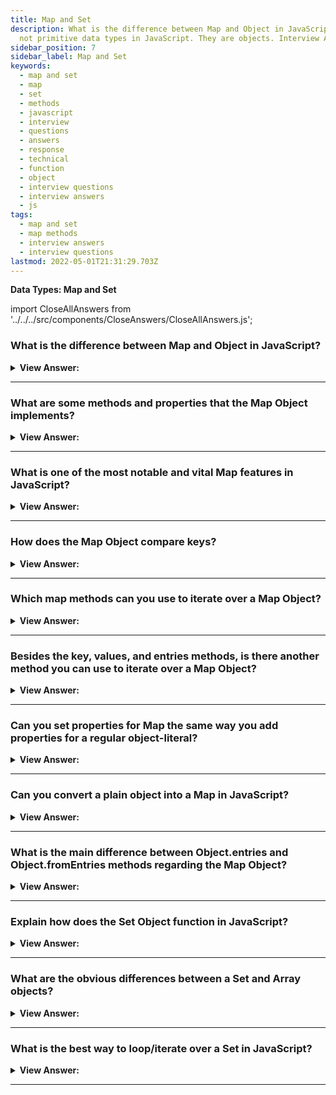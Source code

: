 ```yaml
---
title: Map and Set
description: What is the difference between Map and Object in JavaScript? Map and Set are
  not primitive data types in JavaScript. They are objects. Interview Answers
sidebar_position: 7
sidebar_label: Map and Set
keywords:
  - map and set
  - map
  - set
  - methods
  - javascript
  - interview
  - questions
  - answers
  - response
  - technical
  - function
  - object
  - interview questions
  - interview answers
  - js
tags:
  - map and set
  - map methods
  - interview answers
  - interview questions
lastmod: 2022-05-01T21:31:29.703Z
---
```


<head>
  <title>Map and Set | JavaScript Frontend Phone Interview Answers</title>
</head>

**Data Types: Map and Set**

import CloseAllAnswers from '../../../src/components/CloseAnswers/CloseAllAnswers.js';

<CloseAllAnswers />

### What is the difference between Map and Object in JavaScript?

<details>
  <summary><strong>View Answer:</strong></summary>
  <div>
  <div><strong>Interview Response:</strong> The main difference is that Map allows keys of any type, and objects also convert keys to strings, which is another known difference. As you look at Objects and Maps, another apparent difference is that Objects cannot use another object as a key.</div><br />
  <div><strong>Technical Response:</strong> The Map object holds key-value pairs (Just like Objects) and remembers the original insertion order of the keys. We may use any value (both objects and primitive values) as a key or a value. But the main difference is that Map allows keys of any type. Objects also convert keys to strings, which is another known difference. The keys of an Object must be either a String or a Symbol. As you look at Objects and Maps, another apparent difference is that Objects cannot use another object as a key.
  </div><br />
  <div><strong className="codeExample">Code Example:</strong> Different types as keys<br /><br />

  <div></div>

```js
let map = new Map();

map.set('1', 'str1'); // a string key
map.set(1, 'num1'); // a numeric key
map.set(true, 'bool1'); // a boolean key

// remember the regular Object? it would convert keys to string
// Map keeps the type, so these two are different:
alert(map.get(1)); // 'num1'
alert(map.get('1')); // 'str1'

alert(map.size); // 3
```

  </div>
  </div>
</details>

---

### What are some methods and properties that the Map Object implements?

<details>
  <summary><strong>View Answer:</strong></summary>
  <div>
  <div><strong>Interview Response:</strong> There are several built-in methods and properties of the Map Object, including new Map(), set, get, has, delete, clear, and size.<br /><br />
  <strong>Methods and properties are as follows:</strong><br /><br />
  <ul>
    <li>new Map() – constructs the map.</li>
    <li>map.set(key, value) — saves the value as a function of the key.</li>
    <li>map.get(key) – returns the value specified by the key or undefined if the key does not exist in the map.</li>
    <li>map.has(key) – If the key exists, it returns true; otherwise, it returns false.</li>
    <li>map.delete(key) - deletes the value specified by the key.</li>
    <li>map.clear() — clears the map completely.</li>
    <li>map.size – The number of elements currently on the map gets returned.</li>
  </ul>
</div><br />
  <div><strong className="codeExample">Code Example:</strong><br /><br />

  <div></div>

```js
let contacts = new Map();

// stores the value by the key
contacts.set('Raymond', { phone: '213-555-1234', address: '123 N 1st Ave' });

contacts.has('Jessie'); // false 'Jessie' does not exist

contacts.get('Hilary'); // returns undefined

// stores as the value by the key
contacts.set('Hilary', { phone: '617-555-4321', address: '321 S 2nd St' });

console.log(contacts); // Map returns Hilary and Raymond

contacts.delete('Raymond'); // deletes Raymond returns true

contacts.get('Hilary'); // returns values

console.log(contacts.size); // returns 1
```

  </div>
  </div>
</details>

---

### What is one of the most notable and vital Map features in JavaScript?

<details>
  <summary><strong>View Answer:</strong></summary>
  <div>
  <div><strong>Interview Response:</strong> Using objects as keys is one of the most notable and vital Map features. The same does not count for objects, We should note that using a string as a key in an object is fine, but we cannot use another object as a key.
</div><br />
  <div><strong className="codeExample">Code Example:</strong><br /><br />

  <div></div>

```js
let john = { name: 'John' };
let ben = { name: 'Ben' };

let visitsCountObj = {}; // try to use an object

visitsCountObj[ben] = 234; // try to use ben object as the key
visitsCountObj[john] = 123; // try to use john object as the key, ben object will get replaced

// That's what got written!
alert(visitsCountObj['[object Object]']); // 123
alert(visitsCountObj[ben]); // ben returns 123 because it was overwritten by john
```

  </div>
  </div>
</details>

---

### How does the Map Object compare keys?

<details>
  <summary><strong>View Answer:</strong></summary>
  <div>
  <div><strong>Interview Response:</strong> Map uses the algorithm SameValueZero. It is roughly the same as strict equality ===, but the difference is that NaN is considered equal to NaN. So, NaN can be used as the key as well. This algorithm cannot be changed or customized.
</div>
  </div>
</details>

---

### Which map methods can you use to iterate over a Map Object?

<details>
  <summary><strong>View Answer:</strong></summary>
  <div>
  <div><strong>Interview Response:</strong> There are three Map methods that you can use to iterate over a map object, including the key, values, and entries methods.</div><br />
  <div><strong>Technical Response:</strong> There are three Map methods that you can use to iterate over a map, including the key, values, and entries methods. The keys method returns the keys within the Map. The entries method returns an iterable for entries [key, value]. At the same time, the Object.values method returns an iterable for values. Notable, by default entries, is used in the for…of loop. So, it is not necessary to invoke it explicitly. The iteration goes in the same order as the value insertion, and the map preserves this order, unlike regular Objects.
  </div><br />
  <div><strong className="codeExample">Code Example:</strong><br /><br />

  <div></div>

```js
let recipeMap = new Map([
  ['cucumber', 500],
  ['tomatoes', 350],
  ['onion', 50],
]);

// iterate over keys (vegetables)
for (let vegetable of recipeMap.keys()) {
  console.log(vegetable); // cucumber, tomatoes, onion
}

// iterate over values (amounts)
for (let amount of recipeMap.values()) {
  console.log(amount); // 500, 350, 50
}

let recipeMap = new Map([
  ['cucumber', 500],
  ['tomatoes', 350],
  ['onion', 50],
]);

// We can also iterate over entries using a forEach()
recipeMap.forEach((quantity, veg) => console.log(`${veg}, ${quantity}`));
```

  </div>
  </div>
</details>

---

### Besides the key, values, and entries methods, is there another method you can use to iterate over a Map Object?

<details>
  <summary><strong>View Answer:</strong></summary>
  <div>
  <div><strong>Interview Response:</strong> Yes, we can use the forEach method to iterate over the Map Object.</div><br />
  <div><strong>Technical Response:</strong> You can use forEach method to iterate over the Map Object. The forEach() method executes a provided function once for each Map entry. You should note that instead of producing a [key, value], as a result, it creates the opposite [value, key]. You can choose the format of your choice to meet the proposed outcome.
  </div><br />
  <div><strong className="codeExample">Code Example:</strong><br /><br />

  <div></div>

```js
let recipeMap = new Map([
  ['cucumber', 500],
  ['tomatoes', 350],
  ['onion', 50],
]);

// iterate over entries using a forEach()
recipeMap.forEach((quantity, veg) => console.log(`${veg}, ${quantity}`));
```

  </div>
  </div>
</details>

---

### Can you set properties for Map the same way you add properties for a regular object-literal?

<details>
  <summary><strong>View Answer:</strong></summary>
  <div>
  <div><strong>Interview Response:</strong> Technically, yes, but it is not recommended because it uses the feature of a generic object. There is a significant loss of built-in Map methods like set and delete when it we transform it into a generic object.
</div><br />
  <div><strong className="codeExample">Code Example:</strong><br /><br />

  <div></div>

```js
// Wrong Way
let wrongMap = new Map();
wrongMap['bla'] = 'blaa';
wrongMap['bla2'] = 'blaaa2';

console.log(wrongMap); // Map { bla: 'blaa', bla2: 'blaaa2' }

// Any attempt to revert back to Maps built-in methods will fail

wrongMap.has('bla'); // false
wrongMap.delete('bla'); // false
console.log(wrongMap); // Map { bla: 'blaa', bla2: 'blaaa2' }

// Right way for storing data in the Map - set(key, value) method.

let contacts = new Map();
contacts.set('Jessie', { phone: '213-555-1234', address: '123 N 1st Ave' });
contacts.has('Jessie'); // true
contacts.get('Hilary'); // undefined
contacts.set('Hilary', { phone: '617-555-4321', address: '321 S 2nd St' });
contacts.get('Jessie'); // {phone: "213-555-1234", address: "123 N 1st Ave"}
contacts.delete('Raymond'); // false
contacts.delete('Jessie'); // true
console.log(contacts.size); // 1
```

  </div>
  </div>
</details>

---

### Can you convert a plain object into a Map in JavaScript?

<details>
  <summary><strong>View Answer:</strong></summary>
  <div>
  <div><strong>Interview Response:</strong> Yes, we can create a new map object and extract the object entries using the object.entries method.</div><br />
  <div><strong>Technical Response:</strong> Yes, if we have a plain object and would like to create a Map from it, we can use the built-in method Object.entries(obj) that returns an array of key/value pairs for an object precisely in that format.
  </div><br />
  <div><strong className="codeExample">Code Example:</strong><br /><br />

  <div></div>

```js
let obj = {
  name: 'John',
  age: 30,
};

let map = new Map(Object.entries(obj));

alert(map.get('name')); // John
```

  </div>
  </div>
</details>

---

### What is the main difference between Object.entries and Object.fromEntries methods regarding the Map Object?

<details>
  <summary><strong>View Answer:</strong></summary>
  <div>
  <div><strong>Interview Response:</strong> The Object.fromEntries method transforms a list of key-value (Map Object) pairs into an object. Object.entries extracts the entries that we can place on a Map.</div><br />
  <div><strong>Technical Response:</strong> If we have a plain object, and we would like to create a Map from it, then we can use the built-in method Object.entries(obj) that returns an array of key/value pairs for an object exactly in that format. The Object.fromEntries() method transforms a list of key-value (Map Object) pairs into an object. So, both have conversion components that are the opposite of one another.
  </div><br />
  <div><strong className="codeExample">Code Example:</strong> Object.fromEntries();<br /><br />

  <div></div>

```js
let map = new Map();
map.set('banana', 1);
map.set('orange', 2);
map.set('meat', 4);

let obj = Object.fromEntries(map.entries()); // make a plain object (*)

// done!
// obj = { banana: 1, orange: 2, meat: 4 }

alert(obj.orange); // 2
```

  </div><br />
  <div><strong className="codeExample">Code Example:</strong> Object.entries();<br /><br />

  <div></div>

```js
let obj = {
  name: 'John',
  age: 30,
};

let map = new Map(Object.entries(obj));

alert(map.get('name')); // John
```

  </div>
  </div>
</details>

---

### Explain how does the Set Object function in JavaScript?

<details>
  <summary><strong>View Answer:</strong></summary>
  <div>
  <div><strong>Interview Response:</strong> The Set object is a special object that lets you store “unique” values of any type, whether primitive values or object references.</div><br />
  <div><strong>Technical Response:</strong> The Set object is a special object that lets you store unique values of any type, whether primitive values or object references. The Set() constructor creates the base structure of the object. The main feature is that repeated calls of set.add(value) with the same value do not do anything, and that is why each value appears in a Set only once.
  </div><br />
  <div><strong className="codeExample">Code Example:</strong><br /><br />

  <div></div>

```js
let set = new Set();

let john = { name: 'John' };
let pete = { name: 'Pete' };
let mary = { name: 'Mary' };

// visits, some users come multiple times
set.add(john);
set.add(pete);
set.add(mary);
set.add(john);
set.add(mary);

// set keeps only unique values
alert(set.size); // 3

for (let user of set) {
  alert(user.name); // John (then Pete and Mary)
}
```

  </div>
  </div>
</details>

---

### What are the obvious differences between a Set and Array objects?

<details>
  <summary><strong>View Answer:</strong></summary>
  <div>
  <div><strong>Interview Response:</strong> The main difference is that Set only allows unique data values, while an Array allows duplicates.</div><br />
  <div><strong>Technical Response:</strong> Well, in general, Array is a type of structure representing a block of data (numbers, objects) allocated in consecutive memory. Set, more familiar as a Math concept, is an abstract data type that contains only distinct elements/objects without the need of being allocated orderly by index. Array and Set are technically different concepts in JavaScript. One of the most significant differences here, you may notice, is that elements in Array can be duplicated (unless you tell it not to be), and in Set, they just cannot (regardless of what you decide). In addition, Array is an “indexed collection” type of data structure, while Set is considered a “keyed collection”.
  </div>
  </div>
</details>

---

### What is the best way to loop/iterate over a Set in JavaScript?

<details>
  <summary><strong>View Answer:</strong></summary>
  <div>
  <div><strong>Interview Response:</strong> We can use the for..of and forEach loops. We can also use a traditional iteration, but this does not meet standard recommendations.</div><br />
  <div><strong>Technical Response:</strong> There are two ways to iterate over a Set() in JavaScript. The for..of and forEach loops. You can also use a traditional iterative for loop, but it is much more complex and not recommended (Ninja Code).
  </div><br />
  <div><strong className="codeExample">Code Example:</strong> Iteration over Set using for..of and forEach<br /><br />

  <div></div>

```js
let set = new Set(['oranges', 'apples', 'bananas']);

for (let value of set) alert(value);

// the same with forEach:
set.forEach((value, valueAgain, set) => {
  alert(value);
});
```

  </div><br />
  <div><strong className="codeExample">Code Example:</strong> Traditional iterative for loop over Set() object… (for..of or forEach is recommended)<br /><br />

  <div></div>

```js
let set = new Set(['oranges', 'apples', 'bananas']);

for (let i = set.values(), val = null; (val = i.next().value); ) {
  console.log(val);
}
```

  </div>
  </div>
</details>

---
